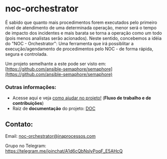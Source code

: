 # noc-orchestrator
É sabido que quanto mais procedimentos forem executados pelo primeiro nível de atendimento de uma determinada operação, menor será o tempo de impacto dos incidentes e mais barata se torna a operação como um todo (pois menos analistas serão acionados). Neste sentido, concebemos a idéia do "NOC - Orchestrator": Uma ferramenta que irá possiblitar  a execução/agendamento de procedimentos pelo NOC - de forma rápida, segura e controlada.

Um projeto semelhante a este pode ser visto em: [https://github.com/ansible-semaphore/semaphore](https://github.com/ansible-semaphore/semaphore)


### Outras informações:
* Acesse aqui e veja [como ajudar no projeto!](https://github.com/INAP-LABS/noc-orchestrator/wiki/Fluxo-de-trabalho-e-de-melhorias...) (**Fluxo de trabalho e de contribuições**)
* Raiz de **documentação** do projeto: [DOC](https://github.com/INAP-LABS/noc-orchestrator/tree/master/doc)

## Contato:

Email: noc-orchestrator@inaprocessos.com 

Grupo no Telegram: https://telegram.me/joinchat/A1d6cQbNslyPoqF_E5AHcQ

